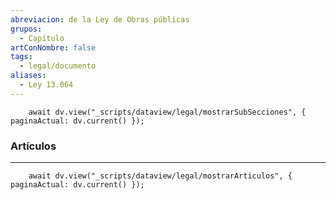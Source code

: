 ```yaml
---
abreviacion: de la Ley de Obras públicas
grupos:
  - Capítulo
artConNombre: false
tags:
  - legal/documento
aliases:
  - Ley 13.064
---
```

```dataviewjs
	await dv.view("_scripts/dataview/legal/mostrarSubSecciones", { paginaActual: dv.current() });
```
### Artículos
---
```dataviewjs
	await dv.view("_scripts/dataview/legal/mostrarArticulos", { paginaActual: dv.current() });
```

